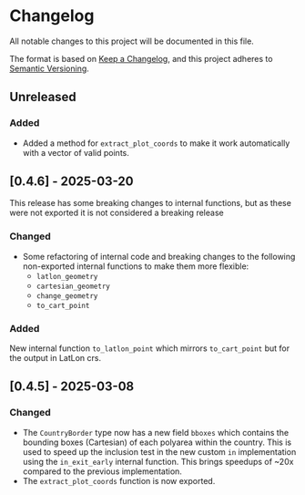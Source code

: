 # Changelog

All notable changes to this project will be documented in this file.

The format is based on [Keep a Changelog](https://keepachangelog.com/en/1.1.0/),
and this project adheres to [Semantic Versioning](https://semver.org/spec/v2.0.0.html).

## Unreleased

### Added
- Added a method for `extract_plot_coords` to make it work automatically with a vector of valid points.

## [0.4.6] - 2025-03-20
This release has some breaking changes to internal functions, but as these were not exported it is not considered a breaking release

### Changed
- Some refactoring of internal code and breaking changes to the following non-exported internal functions to make them more flexible:
    - `latlon_geometry`
    - `cartesian_geometry`
    - `change_geometry`
    - `to_cart_point`

### Added
New internal function `to_latlon_point` which mirrors `to_cart_point` but for the output in LatLon crs.

## [0.4.5] - 2025-03-08

### Changed
- The `CountryBorder` type now has a new field `bboxes` which contains the bounding boxes (Cartesian) of each polyarea within the country. This is used to speed up the inclusion test in the new custom `in` implementation using the `in_exit_early` internal function. This brings speedups of ~20x compared to the previous implementation.
- The `extract_plot_coords` function is now exported.
